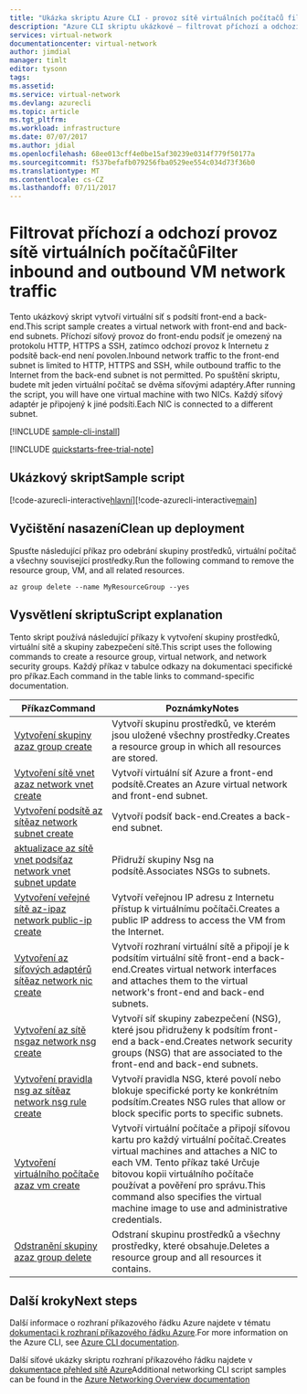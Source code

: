 ```yaml
---
title: "Ukázka skriptu Azure CLI - provoz sítě virtuálních počítačů filtr | Microsoft Docs"
description: "Azure CLI skriptu ukázkové – filtrovat příchozí a odchozí provoz sítě virtuálních počítačů."
services: virtual-network
documentationcenter: virtual-network
author: jimdial
manager: timlt
editor: tysonn
tags: 
ms.assetid: 
ms.service: virtual-network
ms.devlang: azurecli
ms.topic: article
ms.tgt_pltfrm: 
ms.workload: infrastructure
ms.date: 07/07/2017
ms.author: jdial
ms.openlocfilehash: 68ee013cff4e0be15af30239e0314f779f50177a
ms.sourcegitcommit: f537befafb079256fba0529ee554c034d73f36b0
ms.translationtype: MT
ms.contentlocale: cs-CZ
ms.lasthandoff: 07/11/2017
---
```

# <a name="filter-inbound-and-outbound-vm-network-traffic"></a><span data-ttu-id="f4ec7-103">Filtrovat příchozí a odchozí provoz sítě virtuálních počítačů</span><span class="sxs-lookup"><span data-stu-id="f4ec7-103">Filter inbound and outbound VM network traffic</span></span>

<span data-ttu-id="f4ec7-104">Tento ukázkový skript vytvoří virtuální síť s podsítí front-end a back-end.</span><span class="sxs-lookup"><span data-stu-id="f4ec7-104">This script sample creates a virtual network with front-end and back-end subnets.</span></span> <span data-ttu-id="f4ec7-105">Příchozí síťový provoz do front-endu podsíť je omezený na protokolu HTTP, HTTPS a SSH, zatímco odchozí provoz k Internetu z podsítě back-end není povolen.</span><span class="sxs-lookup"><span data-stu-id="f4ec7-105">Inbound network traffic to the front-end subnet is limited to HTTP, HTTPS and SSH, while outbound traffic to the Internet from the back-end subnet is not permitted.</span></span> <span data-ttu-id="f4ec7-106">Po spuštění skriptu, budete mít jeden virtuální počítač se dvěma síťovými adaptéry.</span><span class="sxs-lookup"><span data-stu-id="f4ec7-106">After running the script, you will have one virtual machine with two NICs.</span></span> <span data-ttu-id="f4ec7-107">Každý síťový adaptér je připojený k jiné podsíti.</span><span class="sxs-lookup"><span data-stu-id="f4ec7-107">Each NIC is connected to a different subnet.</span></span>

[!INCLUDE [sample-cli-install](../../../includes/sample-cli-install.md)]

[!INCLUDE [quickstarts-free-trial-note](../../../includes/quickstarts-free-trial-note.md)]

## <a name="sample-script"></a><span data-ttu-id="f4ec7-108">Ukázkový skript</span><span class="sxs-lookup"><span data-stu-id="f4ec7-108">Sample script</span></span>


<span data-ttu-id="f4ec7-109">[!code-azurecli-interactive[hlavní](../../../cli_scripts/virtual-network/filter-network-traffic/filter-network-traffic.sh  "provoz sítě virtuálních počítačů filtru")]</span><span class="sxs-lookup"><span data-stu-id="f4ec7-109">[!code-azurecli-interactive[main](../../../cli_scripts/virtual-network/filter-network-traffic/filter-network-traffic.sh  "Filter VM network traffic")]</span></span>

## <a name="clean-up-deployment"></a><span data-ttu-id="f4ec7-110">Vyčištění nasazení</span><span class="sxs-lookup"><span data-stu-id="f4ec7-110">Clean up deployment</span></span> 

<span data-ttu-id="f4ec7-111">Spusťte následující příkaz pro odebrání skupiny prostředků, virtuální počítač a všechny související prostředky.</span><span class="sxs-lookup"><span data-stu-id="f4ec7-111">Run the following command to remove the resource group, VM, and all related resources.</span></span>

```azurecli
az group delete --name MyResourceGroup --yes
```

## <a name="script-explanation"></a><span data-ttu-id="f4ec7-112">Vysvětlení skriptu</span><span class="sxs-lookup"><span data-stu-id="f4ec7-112">Script explanation</span></span>

<span data-ttu-id="f4ec7-113">Tento skript používá následující příkazy k vytvoření skupiny prostředků, virtuální sítě a skupiny zabezpečení sítě.</span><span class="sxs-lookup"><span data-stu-id="f4ec7-113">This script uses the following commands to create a resource group, virtual network,  and network security groups.</span></span> <span data-ttu-id="f4ec7-114">Každý příkaz v tabulce odkazy na dokumentaci specifické pro příkaz.</span><span class="sxs-lookup"><span data-stu-id="f4ec7-114">Each command in the table links to command-specific documentation.</span></span>

| <span data-ttu-id="f4ec7-115">Příkaz</span><span class="sxs-lookup"><span data-stu-id="f4ec7-115">Command</span></span> | <span data-ttu-id="f4ec7-116">Poznámky</span><span class="sxs-lookup"><span data-stu-id="f4ec7-116">Notes</span></span> |
|---|---|
| [<span data-ttu-id="f4ec7-117">Vytvoření skupiny az</span><span class="sxs-lookup"><span data-stu-id="f4ec7-117">az group create</span></span>](/cli/azure/group#create) | <span data-ttu-id="f4ec7-118">Vytvoří skupinu prostředků, ve kterém jsou uložené všechny prostředky.</span><span class="sxs-lookup"><span data-stu-id="f4ec7-118">Creates a resource group in which all resources are stored.</span></span> |
| [<span data-ttu-id="f4ec7-119">Vytvoření sítě vnet az</span><span class="sxs-lookup"><span data-stu-id="f4ec7-119">az network vnet create</span></span>](/cli/azure/network/vnet#create) | <span data-ttu-id="f4ec7-120">Vytvoří virtuální síť Azure a front-end podsítě.</span><span class="sxs-lookup"><span data-stu-id="f4ec7-120">Creates an Azure virtual network and front-end subnet.</span></span> |
| [<span data-ttu-id="f4ec7-121">Vytvoření podsítě az sítě</span><span class="sxs-lookup"><span data-stu-id="f4ec7-121">az network subnet create</span></span>](/cli/azure/network/vnet/subnet#create) | <span data-ttu-id="f4ec7-122">Vytvoří podsíť back-end.</span><span class="sxs-lookup"><span data-stu-id="f4ec7-122">Creates a back-end subnet.</span></span> |
| [<span data-ttu-id="f4ec7-123">aktualizace az sítě vnet podsíť</span><span class="sxs-lookup"><span data-stu-id="f4ec7-123">az network vnet subnet update</span></span>](/cli/azure/network/vnet/subnet#update) | <span data-ttu-id="f4ec7-124">Přidruží skupiny Nsg na podsítě.</span><span class="sxs-lookup"><span data-stu-id="f4ec7-124">Associates NSGs to subnets.</span></span> |
| [<span data-ttu-id="f4ec7-125">Vytvoření veřejné sítě az-ip</span><span class="sxs-lookup"><span data-stu-id="f4ec7-125">az network public-ip create</span></span>](/cli/azure/network/public-ip#create) | <span data-ttu-id="f4ec7-126">Vytvoří veřejnou IP adresu z Internetu přístup k virtuálnímu počítači.</span><span class="sxs-lookup"><span data-stu-id="f4ec7-126">Creates a public IP address to access the VM from the Internet.</span></span> |
| [<span data-ttu-id="f4ec7-127">Vytvoření az síťových adaptérů sítě</span><span class="sxs-lookup"><span data-stu-id="f4ec7-127">az network nic create</span></span>](/cli/azure/network/nic#create) | <span data-ttu-id="f4ec7-128">Vytvoří rozhraní virtuální sítě a připojí je k podsítím virtuální sítě front-end a back-end.</span><span class="sxs-lookup"><span data-stu-id="f4ec7-128">Creates virtual network interfaces and attaches them to the virtual network's front-end and back-end subnets.</span></span> |
| [<span data-ttu-id="f4ec7-129">Vytvoření az sítě nsg</span><span class="sxs-lookup"><span data-stu-id="f4ec7-129">az network nsg create</span></span>](/cli/azure/network/nsg#create) | <span data-ttu-id="f4ec7-130">Vytvoří síť skupiny zabezpečení (NSG), které jsou přidruženy k podsítím front-end a back-end.</span><span class="sxs-lookup"><span data-stu-id="f4ec7-130">Creates network security groups (NSG) that are associated to the front-end and back-end subnets.</span></span> |
| [<span data-ttu-id="f4ec7-131">Vytvoření pravidla nsg az sítě</span><span class="sxs-lookup"><span data-stu-id="f4ec7-131">az network nsg rule create</span></span>](/cli/azure/network/nsg/rule#create) |<span data-ttu-id="f4ec7-132">Vytvoří pravidla NSG, které povolí nebo blokuje specifické porty ke konkrétním podsítím.</span><span class="sxs-lookup"><span data-stu-id="f4ec7-132">Creates NSG rules that allow or block specific ports to specific subnets.</span></span> |
| [<span data-ttu-id="f4ec7-133">Vytvoření virtuálního počítače az</span><span class="sxs-lookup"><span data-stu-id="f4ec7-133">az vm create</span></span>](/cli/azure/vm#create) | <span data-ttu-id="f4ec7-134">Vytvoří virtuální počítače a připojí síťovou kartu pro každý virtuální počítač.</span><span class="sxs-lookup"><span data-stu-id="f4ec7-134">Creates virtual machines and attaches a NIC to each VM.</span></span> <span data-ttu-id="f4ec7-135">Tento příkaz také Určuje bitovou kopii virtuálního počítače používat a pověření pro správu.</span><span class="sxs-lookup"><span data-stu-id="f4ec7-135">This command also specifies the virtual machine image to use and administrative credentials.</span></span> |
| [<span data-ttu-id="f4ec7-136">Odstranění skupiny az</span><span class="sxs-lookup"><span data-stu-id="f4ec7-136">az group delete</span></span>](/cli/azure/group#delete) | <span data-ttu-id="f4ec7-137">Odstraní skupinu prostředků a všechny prostředky, které obsahuje.</span><span class="sxs-lookup"><span data-stu-id="f4ec7-137">Deletes a resource group and all resources it contains.</span></span> |

## <a name="next-steps"></a><span data-ttu-id="f4ec7-138">Další kroky</span><span class="sxs-lookup"><span data-stu-id="f4ec7-138">Next steps</span></span>

<span data-ttu-id="f4ec7-139">Další informace o rozhraní příkazového řádku Azure najdete v tématu [dokumentaci k rozhraní příkazového řádku Azure](/cli/azure/overview).</span><span class="sxs-lookup"><span data-stu-id="f4ec7-139">For more information on the Azure CLI, see [Azure CLI documentation](/cli/azure/overview).</span></span>

<span data-ttu-id="f4ec7-140">Další síťové ukázky skriptu rozhraní příkazového řádku najdete v [dokumentace přehled sítě Azure](../cli-samples.md)</span><span class="sxs-lookup"><span data-stu-id="f4ec7-140">Additional networking CLI script samples can be found in the [Azure Networking Overview documentation](../cli-samples.md)</span></span>